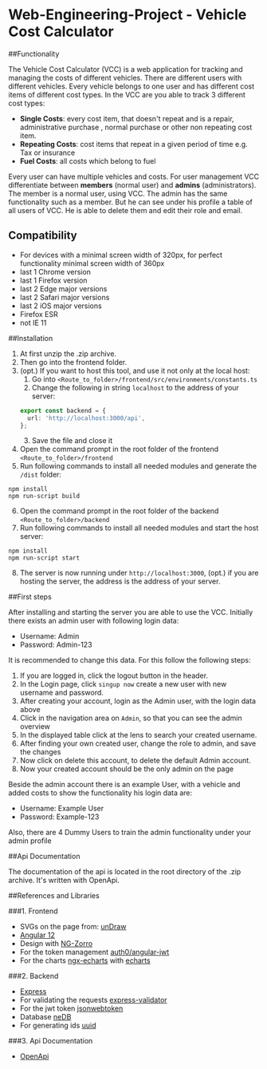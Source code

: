 # Web-Engineering-Project - Vehicle Cost Calculator

##Functionality

The Vehicle Cost Calculator (VCC) is a web application for tracking and managing the costs
of different vehicles. There are different users with different vehicles. Every vehicle
belongs to one user and has different cost items of different cost types. In the VCC are you
able to track 3 different cost types:

- **Single Costs**: every cost item, that doesn't repeat and is a repair, administrative purchase
, normal purchase or other non repeating cost item.
- **Repeating Costs**: cost items that repeat in a given period of time e.g. Tax or insurance
- **Fuel Costs**: all costs which belong to fuel

Every user can have multiple vehicles and costs. For user management VCC differentiate between 
**members** (normal user) and **admins** (administrators). The member is a normal user,
using VCC. The admin has the same functionality such as a member. But he can see under his profile
a table of all users of VCC. He is able to delete them and edit their role and email.

## Compatibility

- For devices with a minimal screen width of 320px, for perfect functionality minimal screen width of 360px
- last 1 Chrome version
- last 1 Firefox version
- last 2 Edge major versions
- last 2 Safari major versions
- last 2 iOS major versions
- Firefox ESR
- not IE 11


##Installation

1. At first unzip the .zip archive. 
2. Then go into the frontend folder.
3. (opt.) If you want to host this tool, and use it not only at the local host:
   1. Go into ``<Route_to_folder>/frontend/src/environments/constants.ts``
   2. Change the following in string ``localhost`` to the address of your server:
    ```typescript
    export const backend = {
      url: 'http://localhost:3000/api',
    };
    ```
   3. Save the file and close it
4. Open the command prompt in the root folder of the frontend ``<Route_to_folder>/frontend``
5. Run following commands to install all needed modules and generate the ``/dist`` folder:
```commandline
npm install
npm run-script build
```
6. Open the command prompt in the root folder of the backend ``<Route_to_folder>/backend``
7. Run following commands to install all needed modules and start the host server:
```commandline
npm install
npm run-script start
```
8. The server is now running under ``http://localhost:3000``, (opt.) if you are hosting the server, the address is
the address of your server.

##First steps

After installing and starting the server you are able to use the VCC. Initially there exists an admin user with following
login data:
- Username: Admin
- Password: Admin-123

It is recommended to change this data. For this follow the following steps:
1. If you are logged in, click the logout button in the header.
2. In the Login page, click ``singup now`` create a new user with new username and password.
3. After creating your account, login as the Admin user, with the login data above
4. Click in the navigation area on ``Admin``, so that you can see the admin overview
5. In the displayed table click at the lens to search your created username.
6. After finding your own created user, change the role to admin, and save the changes
7. Now click on delete this account, to delete the default Admin account.
8. Now your created account should be the only admin on the page

Beside the admin account there is an example User, with a vehicle and added costs to show the functionality
his login data are:
- Username: Example User
- Password: Example-123

Also, there are 4 Dummy Users to train the admin functionality under your admin profile

##Api Documentation

The documentation of the api is located in the root directory of the .zip archive. It's written with
OpenApi.

##References and Libraries

###1. Frontend

- SVGs on the page from: [unDraw](https://undraw.co/)
- [Angular 12](https://angular.io/)
- Design with [NG-Zorro](https://ng.ant.design/docs/introduce/en)
- For the token management [auth0/angular-jwt](https://www.npmjs.com/package/@auth0/angular-jwt)
- For the charts [ngx-echarts](https://xieziyu.github.io/ngx-echarts/api-doc/overview.html) 
with [echarts](https://echarts.apache.org/en/index.html)

###2. Backend

- [Express](https://expressjs.com/)
- For validating the requests [express-validator](https://express-validator.github.io/docs/)
- For the jwt token [jsonwebtoken](https://www.npmjs.com/package/jsonwebtoken)
- Database [neDB](https://github.com/louischatriot/nedb)
- For generating ids [uuid](https://www.npmjs.com/package/uuid)

###3. Api Documentation

- [OpenApi](https://swagger.io/specification/)